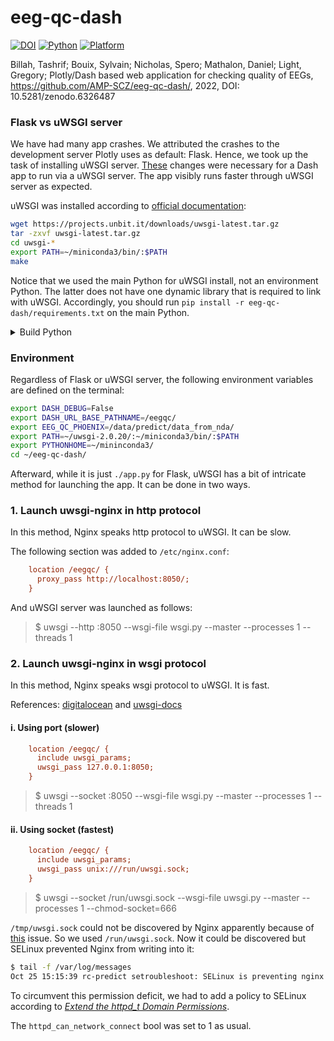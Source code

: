 # eeg-qc-dash

[![DOI](https://zenodo.org/badge/DOI/10.5281/zenodo.6326487.svg)](https://doi.org/10.5281/zenodo.6326487) [![Python](https://img.shields.io/badge/Python-3.6-green.svg)]() [![Platform](https://img.shields.io/badge/Platform-linux--64-orange.svg)]()


Billah, Tashrif; Bouix, Sylvain; Nicholas, Spero; Mathalon, Daniel; Light, Gregory;
Plotly/Dash based web application for checking quality of EEGs,
https://github.com/AMP-SCZ/eeg-qc-dash/, 2022, DOI: 10.5281/zenodo.6326487


### Flask vs uWSGI server

We have had many app crashes. We attributed the crashes to the development server Plotly uses as default: Flask.
Hence, we took up the task of installing uWSGI server. [These](https://github.com/AMP-SCZ/eeg-qc-dash/commit/09ab23ead95932b83f780043bb13e3aa599fcc25) changes were necessary for a Dash app to run via a uWSGI server.
The app visibly runs faster through uWSGI server as expected.


uWSGI was installed according to [official documentation](https://uwsgi-docs.readthedocs.io/en/latest/WSGIquickstart.html):

```bash
wget https://projects.unbit.it/downloads/uwsgi-latest.tar.gz
tar -zxvf uwsgi-latest.tar.gz
cd uwsgi-*
export PATH=~/miniconda3/bin/:$PATH
make
```

Notice that we used the main Python for uWSGI install, not an environment Python.
The latter does not have one dynamic library that is required to link with uWSGI.
Accordingly, you should run `pip install -r eeg-qc-dash/requirements.txt` on the main Python.


<details><summary>Build Python</summary>

In a new VM, even the main Python 3.9 did not come with `lib/libpython3.9.a`. So we had to build Python 3.9 from source
following https://docs.python.org/3/using/unix.html#building-python :

```bash
# as root
yum install libffi-devel libxml2-devel

# as non-root
wget https://www.python.org/ftp/python/3.9.11/Python-3.9.11.tgz
tar -zxvf Python-3.9.11.tgz
cd Python-3.9.11
./configure --prefix=`pwd`
make
make install

# create soft links
cd bin
ln -s python3.9 python
ln -s pip3 pip
cd ..

# make python3 available in PATH
export PATH=`pwd`/bin/:$PATH
export PYTHONHOME=`pwd`
```

Then uWSGI was built as above. `pip install -r eeg-qc-dash/requirements.txt` was also installed in this Python.

</details>


### Environment

Regardless of Flask or uWSGI server, the following environment variables are defined on the terminal:

```bash
export DASH_DEBUG=False
export DASH_URL_BASE_PATHNAME=/eegqc/
export EEG_QC_PHOENIX=/data/predict/data_from_nda/
export PATH=~/uwsgi-2.0.20/:~/miniconda3/bin/:$PATH
export PYTHONHOME=~/mininconda3/
cd ~/eeg-qc-dash/
```

Afterward, while it is just `./app.py` for Flask, uWSGI has a bit of intricate method for launching the app.
It can be done in two ways.


### 1. Launch uwsgi-nginx in http protocol

In this method, Nginx speaks http protocol to uWSGI. It can be slow.

The following section was added to `/etc/nginx.conf`:

```cfg
    location /eegqc/ {
      proxy_pass http://localhost:8050/;
    }
```

And uWSGI server was launched as follows:

> $ uwsgi --http :8050 --wsgi-file wsgi.py --master --processes 1 --threads 1





### 2. Launch uwsgi-nginx in wsgi protocol

In this method, Nginx speaks wsgi protocol to uWSGI. It is fast.

References: [digitalocean](https://www.digitalocean.com/community/tutorials/how-to-set-up-uwsgi-and-nginx-to-serve-python-apps-on-ubuntu-14-04)
and [uwsgi-docs](https://uwsgi-docs.readthedocs.io/en/latest/Nginx.html#configuring-nginx)

#### i. Using port (slower)

```cfg
    location /eegqc/ {
      include uwsgi_params;
      uwsgi_pass 127.0.0.1:8050;
    }
```

> $ uwsgi --socket :8050 --wsgi-file wsgi.py --master --processes 1 --threads 1

#### ii. Using socket (fastest)


```cfg
    location /eegqc/ {
      include uwsgi_params;
      uwsgi_pass unix:///run/uwsgi.sock;
    }
```


> $ uwsgi --socket /run/uwsgi.sock --wsgi-file uwsgi.py --master --processes 1 --chmod-socket=666


`/tmp/uwsgi.sock` could not be discovered by Nginx apparently because of [this](https://serverfault.com/a/464025) issue.
So we used `/run/uwsgi.sock`. Now it could be discovered but SELinux prevented Nginx from writing into it:

```bash
$ tail -f /var/log/messages
Oct 25 15:15:39 rc-predict setroubleshoot: SELinux is preventing nginx from connectto access on the unix_stream_socket /run/uwsgi.sock. For complete SELinux messages run: sealert -l 262f5c36-68ca-4eeb-a9ff-661a2f94a64e
```

To circumvent this permission deficit, we had to add a policy to SELinux according to [*Extend the httpd_t Domain Permissions*](https://www.nginx.com/blog/using-nginx-plus-with-selinux/).

The `httpd_can_network_connect` bool was set to 1 as usual.
